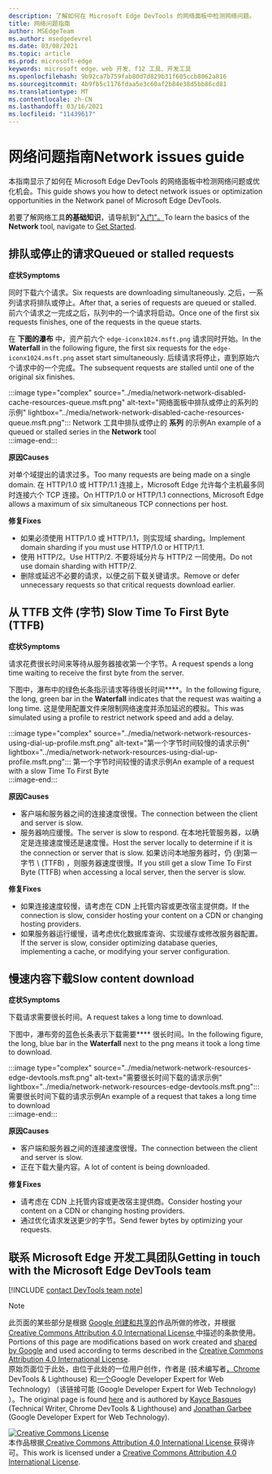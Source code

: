 ```yaml
---
description: 了解如何在 Microsoft Edge DevTools 的网络面板中检测网络问题。
title: 网络问题指南
author: MSEdgeTeam
ms.author: msedgedevrel
ms.date: 03/08/2021
ms.topic: article
ms.prod: microsoft-edge
keywords: microsoft edge、web 开发、f12 工具、开发工具
ms.openlocfilehash: 9b92ca7b759fab80d7d829b31f605ccb8062a816
ms.sourcegitcommit: 4b9fb5c1176fdaa5e3c60af2b84e38d5bb86cd81
ms.translationtype: MT
ms.contentlocale: zh-CN
ms.lasthandoff: 03/16/2021
ms.locfileid: "11439617"
---
```

<!-- Copyright Kayce Basques and Jonathan Garbee

   Licensed under the Apache License, Version 2.0 (the "License");
   you may not use this file except in compliance with the License.
   You may obtain a copy of the License at

       https://www.apache.org/licenses/LICENSE-2.0

   Unless required by applicable law or agreed to in writing, software
   distributed under the License is distributed on an "AS IS" BASIS,
   WITHOUT WARRANTIES OR CONDITIONS OF ANY KIND, either express or implied.
   See the License for the specific language governing permissions and
   limitations under the License.  -->

# <a name="network-issues-guide"></a><span data-ttu-id="2efd3-104">网络问题指南</span><span class="sxs-lookup"><span data-stu-id="2efd3-104">Network issues guide</span></span>  

<span data-ttu-id="2efd3-105">本指南显示了如何在 Microsoft Edge DevTools 的网络面板中检测网络问题或优化机会。</span><span class="sxs-lookup"><span data-stu-id="2efd3-105">This guide shows you how to detect network issues or optimization opportunities in the Network panel of Microsoft Edge DevTools.</span></span>  

<span data-ttu-id="2efd3-106">若要了解网络工具**的基础知识**，请导航到"[入门"。][NetworkPerformance]</span><span class="sxs-lookup"><span data-stu-id="2efd3-106">To learn the basics of the **Network** tool, navigate to [Get Started][NetworkPerformance].</span></span>  

## <a name="queued-or-stalled-requests"></a><span data-ttu-id="2efd3-107">排队或停止的请求</span><span class="sxs-lookup"><span data-stu-id="2efd3-107">Queued or stalled requests</span></span>  

**<span data-ttu-id="2efd3-108">症状</span><span class="sxs-lookup"><span data-stu-id="2efd3-108">Symptoms</span></span>**  

<span data-ttu-id="2efd3-109">同时下载六个请求。</span><span class="sxs-lookup"><span data-stu-id="2efd3-109">Six requests are downloading simultaneously.</span></span>  <span data-ttu-id="2efd3-110">之后，一系列请求将排队或停止。</span><span class="sxs-lookup"><span data-stu-id="2efd3-110">After that, a series of requests are queued or stalled.</span></span>  <span data-ttu-id="2efd3-111">前六个请求之一完成之后，队列中的一个请求将启动。</span><span class="sxs-lookup"><span data-stu-id="2efd3-111">Once one of the first six requests finishes, one of the requests in the queue starts.</span></span>  

<span data-ttu-id="2efd3-112">在 **下图的瀑布** 中，资产前六个 `edge-iconx1024.msft.png` 请求同时开始。</span><span class="sxs-lookup"><span data-stu-id="2efd3-112">In the **Waterfall** in the following figure, the first six requests for the `edge-iconx1024.msft.png` asset start simultaneously.</span></span>  <span data-ttu-id="2efd3-113">后续请求将停止，直到原始六个请求中的一个完成。</span><span class="sxs-lookup"><span data-stu-id="2efd3-113">The subsequent requests are stalled until one of the original six finishes.</span></span>  

:::image type="complex" source="../media/network-network-disabled-cache-resources-queue.msft.png" alt-text="网络面板中排队或停止的系列的示例" lightbox="../media/network-network-disabled-cache-resources-queue.msft.png":::
   <span data-ttu-id="2efd3-115">Network 工具中排队或停止的 **系列** 的示例</span><span class="sxs-lookup"><span data-stu-id="2efd3-115">An example of a queued or stalled series in the **Network** tool</span></span>  
:::image-end:::  

**<span data-ttu-id="2efd3-116">原因</span><span class="sxs-lookup"><span data-stu-id="2efd3-116">Causes</span></span>**  

<span data-ttu-id="2efd3-117">对单个域提出的请求过多。</span><span class="sxs-lookup"><span data-stu-id="2efd3-117">Too many requests are being made on a single domain.</span></span>  <span data-ttu-id="2efd3-118">在 HTTP/1.0 或 HTTP/1.1 连接上，Microsoft Edge 允许每个主机最多同时连接六个 TCP 连接。</span><span class="sxs-lookup"><span data-stu-id="2efd3-118">On HTTP/1.0 or HTTP/1.1 connections, Microsoft Edge allows a maximum of six simultaneous TCP connections per host.</span></span>  

**<span data-ttu-id="2efd3-119">修复</span><span class="sxs-lookup"><span data-stu-id="2efd3-119">Fixes</span></span>**  

*   <span data-ttu-id="2efd3-120">如果必须使用 HTTP/1.0 或 HTTP/1.1，则实现域 sharding。</span><span class="sxs-lookup"><span data-stu-id="2efd3-120">Implement domain sharding if you must use HTTP/1.0 or HTTP/1.1.</span></span>  
*   <span data-ttu-id="2efd3-121">使用 HTTP/2。</span><span class="sxs-lookup"><span data-stu-id="2efd3-121">Use HTTP/2.</span></span>  <span data-ttu-id="2efd3-122">不要将域分片与 HTTP/2 一同使用。</span><span class="sxs-lookup"><span data-stu-id="2efd3-122">Do not use domain sharding with HTTP/2.</span></span>  
*   <span data-ttu-id="2efd3-123">删除或延迟不必要的请求，以便之前下载关键请求。</span><span class="sxs-lookup"><span data-stu-id="2efd3-123">Remove or defer unnecessary requests so that critical requests download earlier.</span></span>  
    
## <a name="slow-time-to-first-byte-ttfb"></a><span data-ttu-id="2efd3-124">从 TTFB 文件 (字节) </span><span class="sxs-lookup"><span data-stu-id="2efd3-124">Slow Time To First Byte (TTFB)</span></span>  

**<span data-ttu-id="2efd3-125">症状</span><span class="sxs-lookup"><span data-stu-id="2efd3-125">Symptoms</span></span>**  

<span data-ttu-id="2efd3-126">请求花费很长时间来等待从服务器接收第一个字节。</span><span class="sxs-lookup"><span data-stu-id="2efd3-126">A request spends a long time waiting to receive the first byte from the server.</span></span>  

<span data-ttu-id="2efd3-127">下图中，瀑布中的绿色长条指示请求等待很长时间\*\*\*\*。</span><span class="sxs-lookup"><span data-stu-id="2efd3-127">In the following figure, the long, green bar in the **Waterfall** indicates that the request was waiting a long time.</span></span>  <span data-ttu-id="2efd3-128">这是使用配置文件来限制网络速度并添加延迟的模拟。</span><span class="sxs-lookup"><span data-stu-id="2efd3-128">This was simulated using a profile to restrict network speed and add a delay.</span></span>  

:::image type="complex" source="../media/network-network-resources-using-dial-up-profile.msft.png" alt-text="第一个字节时间较慢的请求示例" lightbox="../media/network-network-resources-using-dial-up-profile.msft.png":::
   <span data-ttu-id="2efd3-130">第一个字节时间较慢的请求示例</span><span class="sxs-lookup"><span data-stu-id="2efd3-130">An example of a request with a slow Time To First Byte</span></span>  
:::image-end:::  

**<span data-ttu-id="2efd3-131">原因</span><span class="sxs-lookup"><span data-stu-id="2efd3-131">Causes</span></span>**  

*   <span data-ttu-id="2efd3-132">客户端和服务器之间的连接速度很慢。</span><span class="sxs-lookup"><span data-stu-id="2efd3-132">The connection between the client and server is slow.</span></span>  
*   <span data-ttu-id="2efd3-133">服务器响应缓慢。</span><span class="sxs-lookup"><span data-stu-id="2efd3-133">The server is slow to respond.</span></span>  <span data-ttu-id="2efd3-134">在本地托管服务器，以确定是连接速度慢还是速度慢。</span><span class="sxs-lookup"><span data-stu-id="2efd3-134">Host the server locally to determine if it is the connection or server that is slow.</span></span>  <span data-ttu-id="2efd3-135">如果访问本地服务器时，仍 (到第一字节 \ (TTFB\) ，则服务器速度很慢。</span><span class="sxs-lookup"><span data-stu-id="2efd3-135">If you still get a slow Time To First Byte \(TTFB\) when accessing a local server, then the server is slow.</span></span>  
    
**<span data-ttu-id="2efd3-136">修复</span><span class="sxs-lookup"><span data-stu-id="2efd3-136">Fixes</span></span>**  

*   <span data-ttu-id="2efd3-137">如果连接速度较慢，请考虑在 CDN 上托管内容或更改宿主提供商。</span><span class="sxs-lookup"><span data-stu-id="2efd3-137">If the connection is slow, consider hosting your content on a CDN or changing hosting providers.</span></span>  
*   <span data-ttu-id="2efd3-138">如果服务器运行缓慢，请考虑优化数据库查询、实现缓存或修改服务器配置。</span><span class="sxs-lookup"><span data-stu-id="2efd3-138">If the server is slow, consider optimizing database queries, implementing a cache, or modifying your server configuration.</span></span>  
    
## <a name="slow-content-download"></a><span data-ttu-id="2efd3-139">慢速内容下载</span><span class="sxs-lookup"><span data-stu-id="2efd3-139">Slow content download</span></span>  

**<span data-ttu-id="2efd3-140">症状</span><span class="sxs-lookup"><span data-stu-id="2efd3-140">Symptoms</span></span>**  

<span data-ttu-id="2efd3-141">下载请求需要很长时间。</span><span class="sxs-lookup"><span data-stu-id="2efd3-141">A request takes a long time to download.</span></span>  

<span data-ttu-id="2efd3-142">下图中，瀑布旁的蓝色长条表示下载需要\*\*\*\* 很长时间。</span><span class="sxs-lookup"><span data-stu-id="2efd3-142">In the following figure, the long, blue bar in the **Waterfall** next to the png means it took a long time to download.</span></span>  

:::image type="complex" source="../media/network-network-resources-edge-devtools.msft.png" alt-text="需要很长时间下载的请求示例" lightbox="../media/network-network-resources-edge-devtools.msft.png":::
   <span data-ttu-id="2efd3-144">需要很长时间下载的请求示例</span><span class="sxs-lookup"><span data-stu-id="2efd3-144">An example of a request that takes a long time to download</span></span>  
:::image-end:::  

**<span data-ttu-id="2efd3-145">原因</span><span class="sxs-lookup"><span data-stu-id="2efd3-145">Causes</span></span>**  

*   <span data-ttu-id="2efd3-146">客户端和服务器之间的连接速度很慢。</span><span class="sxs-lookup"><span data-stu-id="2efd3-146">The connection between the client and server is slow.</span></span>  
*   <span data-ttu-id="2efd3-147">正在下载大量内容。</span><span class="sxs-lookup"><span data-stu-id="2efd3-147">A lot of content is being downloaded.</span></span>  
    
**<span data-ttu-id="2efd3-148">修复</span><span class="sxs-lookup"><span data-stu-id="2efd3-148">Fixes</span></span>**  

*   <span data-ttu-id="2efd3-149">请考虑在 CDN 上托管内容或更改宿主提供商。</span><span class="sxs-lookup"><span data-stu-id="2efd3-149">Consider hosting your content on a CDN or changing hosting providers.</span></span>  
*   <span data-ttu-id="2efd3-150">通过优化请求发送更少的字节。</span><span class="sxs-lookup"><span data-stu-id="2efd3-150">Send fewer bytes by optimizing your requests.</span></span>  
    
<!--   ## Contribute knowledge  

Do you have a network issue that should be added to this guide?  

*   Send a tweet to [@EdgeDevTools][MicrosoftEdgeTweet].  
*   Choose **Send Feedback** \(![Send Feedback](../media/smile-icon.msft.png)\) in the DevTools or select `Alt`+`Shift`+`I` \(Windows, Linux\) or `Option`+`Shift`+`I` \(macOS\) to provide feedback or feature requests.  
*   [Open an issue][WebFundamentalsIssue] on the docs repo.  -->  
    
## <a name="getting-in-touch-with-the-microsoft-edge-devtools-team"></a><span data-ttu-id="2efd3-151">联系 Microsoft Edge 开发工具团队</span><span class="sxs-lookup"><span data-stu-id="2efd3-151">Getting in touch with the Microsoft Edge DevTools team</span></span>  

[!INCLUDE [contact DevTools team note](../includes/contact-devtools-team-note.md)]  

<!-- links -->  

[NetworkPerformance]: ./index.md "检查 Microsoft Edge DevTools |Microsoft Docs"  

[MicrosoftEdgeTweet]: https://twitter.com/intent/tweet?text=@EdgeDevTools%20[Network%20Issues%20Guide%20Suggestion]  

[WebFundamentalsIssue]: https://github.com/MicrosoftDocs/edge-developer/issues/new?title=%5BDevTools%20Network%20Issues%20Guide%20Suggestion%5D "新问题 - MicrosoftDocs/edge-developer"  

> [!NOTE]
> <span data-ttu-id="2efd3-154">此页面的某些部分是根据 [Google 创建和共享的][GoogleSitePolicies]作品所做的修改，并根据[ Creative Commons Attribution 4.0 International License ][CCA4IL]中描述的条款使用。</span><span class="sxs-lookup"><span data-stu-id="2efd3-154">Portions of this page are modifications based on work created and [shared by Google][GoogleSitePolicies] and used according to terms described in the [Creative Commons Attribution 4.0 International License][CCA4IL].</span></span>  
> <span data-ttu-id="2efd3-155">原始页面位于此处，[](https://developers.google.com/web/tools/chrome-devtools/network/issues)由位于此处的一位用户创作，作者是 (技术编写者[，Chrome][KayceBasques] DevTools \& Lighthouse\) 和[一个][JonathanGarbee]Google Developer Expert for Web Technology\) （该链接可能 (Google Developer Expert for Web Technology\) ）。</span><span class="sxs-lookup"><span data-stu-id="2efd3-155">The original page is found [here](https://developers.google.com/web/tools/chrome-devtools/network/issues) and is authored by [Kayce Basques][KayceBasques] \(Technical Writer, Chrome DevTools \& Lighthouse\) and [Jonathan Garbee][JonathanGarbee] \(Google Developer Expert for Web Technology\).</span></span>  

[![Creative Commons License][CCby4Image]][CCA4IL]  
<span data-ttu-id="2efd3-157">本作品根据[ Creative Commons Attribution 4.0 International License ][CCA4IL]获得许可。</span><span class="sxs-lookup"><span data-stu-id="2efd3-157">This work is licensed under a [Creative Commons Attribution 4.0 International License][CCA4IL].</span></span>  

[CCA4IL]: https://creativecommons.org/licenses/by/4.0  
[CCby4Image]: https://i.creativecommons.org/l/by/4.0/88x31.png  
[GoogleSitePolicies]: https://developers.google.com/terms/site-policies  
[KayceBasques]: https://developers.google.com/web/resources/contributors/kaycebasques  
[JonathanGarbee]: https://developers.google.com/web/resources/contributors/jonathangarbee
